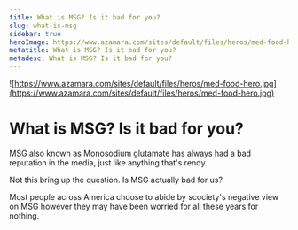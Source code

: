 ```yaml
---
title: What is MSG? Is it bad for you?
slug: what-is-msg
sidebar: true
heroImage: https://www.azamara.com/sites/default/files/heros/med-food-hero.jpg
metatitle: What is MSG? Is it bad for you?
metadesc: What is MSG? Is it bad for you?
---
```

![https://www.azamara.com/sites/default/files/heros/med-food-hero.jpg](https://www.azamara.com/sites/default/files/heros/med-food-hero.jpg)

# What is MSG? Is it bad for you?

MSG also known as Monosodium glutamate has always had a bad reputation in the media, just like anything that's rendy.

Not this bring up the question. Is MSG actually bad for us?

Most people across America choose to abide by scociety's negative view on MSG however they may have been worried for all these years for nothing.
